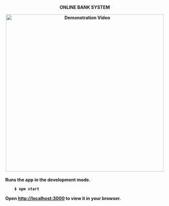 
<div align="center" width="50">
<p ><strong>ONLINE BANK SYSTEM</p>
<img src="https://github.com/iNightjar/Banking-System/blob/master/Demonstration%20Video/iNightjar%20Bank%20System.gif?raw=true" href="https://github.com/iNightjar" alt="Demonstration Video" width="500"/><br> 
  
</div>

<br>
Runs the app in the development mode.


```
    $ npm start
```

Open [http://localhost:3000](http://localhost:3000) to view it in your browser.